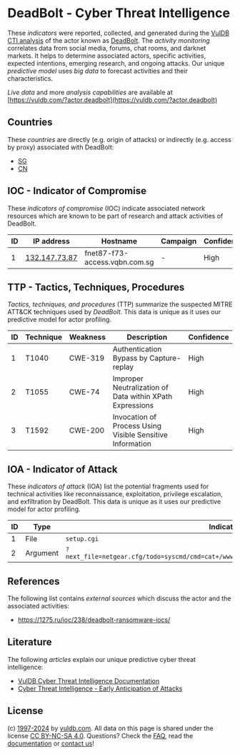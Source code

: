 # DeadBolt - Cyber Threat Intelligence

These _indicators_ were reported, collected, and generated during the [VulDB CTI analysis](https://vuldb.com/?kb.cti) of the actor known as [DeadBolt](https://vuldb.com/?actor.deadbolt). The _activity monitoring_ correlates data from social media, forums, chat rooms, and darknet markets. It helps to determine associated actors, specific activities, expected intentions, emerging research, and ongoing attacks. Our unique _predictive model_ uses _big data_ to forecast activities and their characteristics.

_Live data_ and more _analysis capabilities_ are available at [https://vuldb.com/?actor.deadbolt](https://vuldb.com/?actor.deadbolt)

## Countries

These _countries_ are directly (e.g. origin of attacks) or indirectly (e.g. access by proxy) associated with DeadBolt:

* [SG](https://vuldb.com/?country.sg)
* [CN](https://vuldb.com/?country.cn)

## IOC - Indicator of Compromise

These _indicators of compromise_ (IOC) indicate associated network resources which are known to be part of research and attack activities of DeadBolt.

ID | IP address | Hostname | Campaign | Confidence
-- | ---------- | -------- | -------- | ----------
1 | [132.147.73.87](https://vuldb.com/?ip.132.147.73.87) | fnet87-f73-access.vqbn.com.sg | - | High

## TTP - Tactics, Techniques, Procedures

_Tactics, techniques, and procedures_ (TTP) summarize the suspected MITRE ATT&CK techniques used by _DeadBolt_. This data is unique as it uses our predictive model for actor profiling.

ID | Technique | Weakness | Description | Confidence
-- | --------- | -------- | ----------- | ----------
1 | T1040 | CWE-319 | Authentication Bypass by Capture-replay | High
2 | T1055 | CWE-74 | Improper Neutralization of Data within XPath Expressions | High
3 | T1592 | CWE-200 | Invocation of Process Using Visible Sensitive Information | High

## IOA - Indicator of Attack

These _indicators of attack_ (IOA) list the potential fragments used for technical activities like reconnaissance, exploitation, privilege escalation, and exfiltration by DeadBolt. This data is unique as it uses our predictive model for actor profiling.

ID | Type | Indicator | Confidence
-- | ---- | --------- | ----------
1 | File | `setup.cgi` | Medium
2 | Argument | `?next_file=netgear.cfg/todo=syscmd/cmd=cat+/www/.htpasswd/curpath=//currentsetting.htm=1` | High

## References

The following list contains _external sources_ which discuss the actor and the associated activities:

* https://1275.ru/ioc/238/deadbolt-ransomware-iocs/

## Literature

The following _articles_ explain our unique predictive cyber threat intelligence:

* [VulDB Cyber Threat Intelligence Documentation](https://vuldb.com/?kb.cti)
* [Cyber Threat Intelligence - Early Anticipation of Attacks](https://www.scip.ch/en/?labs.20201022)

## License

(c) [1997-2024](https://vuldb.com/?kb.changelog) by [vuldb.com](https://vuldb.com/?kb.about). All data on this page is shared under the license [CC BY-NC-SA 4.0](https://creativecommons.org/licenses/by-nc-sa/4.0/). Questions? Check the [FAQ](https://vuldb.com/?kb.faq), read the [documentation](https://vuldb.com/?kb) or [contact us](https://vuldb.com/?contact)!
